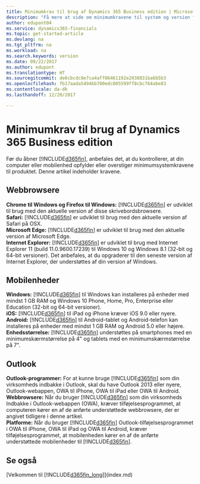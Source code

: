 ```yaml
---
title: Minimumkrav til brug af Dynamics 365 Business edition | Microsoft Docs
description: "Få mere at vide om minimumkravene til system og version for brug af Dynamics 365 Business edition."
author: edupont04
ms.service: dynamics365-financials
ms.topic: get-started-article
ms.devlang: na
ms.tgt_pltfrm: na
ms.workload: na
ms.search.keywords: version
ms.date: 09/22/2017
ms.author: edupont
ms.translationtype: HT
ms.sourcegitcommit: de6cbcdc8e7ca4aff06461192e2038831ba6b5b3
ms.openlocfilehash: fb17aada5494bb700edc005599ff8cbc764abe83
ms.contentlocale: da-dk
ms.lasthandoff: 12/20/2017

---
```

# <a name="minimum-requirements-for-using-dynamics-365-business-edition"></a>Minimumkrav til brug af Dynamics 365 Business edition
Før du åbner [!INCLUDE[d365fin](includes/d365fin_md.md)], anbefales det, at du kontrollerer, at din computer eller mobilenhed opfylder eller overstiger minimumsystemkravene til produktet. Denne artikel indeholder kravene.  

## <a name="browsers"></a>Webbrowsere
**Chrome til Windows og Firefox til Windows:** [!INCLUDE[d365fin](includes/d365fin_md.md)] er udviklet til brug med den aktuelle version af disse skrivebordsbrowsere.  
**Safari:** [!INCLUDE[d365fin](includes/d365fin_md.md)] er udviklet til brug med den aktuelle version af Safari på OSX.  
**Microsoft Edge:** [!INCLUDE[d365fin](includes/d365fin_md.md)] er udviklet til brug med den aktuelle version af Microsoft Edge.  
**Internet Explorer:** [!INCLUDE[d365fin](includes/d365fin_md.md)] er udviklet til brug med Internet Explorer 11 (build 11.0.9600.17239) til Windows 10 og Windows 8.1 (32-bit og 64-bit versioner). Det anbefales, at du opgraderer til den seneste version af Internet Explorer, der understøttes af din version af Windows.  

## <a name="mobile-devices"></a>Mobilenheder
**Windows:** [!INCLUDE[d365fin](includes/d365fin_md.md)] til Windows kan installeres på enheder med mindst 1 GB RAM og Windows 10 Phone, Home, Pro, Enterprise eller Education (32-bit og 64-bit versioner).  
**iOS:** [!INCLUDE[d365fin](includes/d365fin_md.md)] til iPad og iPhone kræver iOS 9.0 eller nyere.  
**Android:** [!INCLUDE[d365fin](includes/d365fin_md.md)] til Android-tablet og Android-telefon kan installeres på enheder med mindst 1 GB RAM og Android 5.0 eller højere.  
**Enhedsstørrelse:** [!INCLUDE[d365fin](includes/d365fin_md.md)] understøttes på smartphones med en minimumskærmstørrelse på 4" og tablets med en minimumskærmstørrelse på 7".  

## <a name="outlook"></a>Outlook
**Outlook-programmer:** For at kunne bruge [!INCLUDE[d365fin](includes/d365fin_md.md)] som din virksomheds indbakke i Outlook, skal du have Outlook 2013 eller nyere, Outlook-webappen, OWA til iPhone, OWA til iPad eller OWA til Android.  
**Webbrowsere:** Når du bruger [!INCLUDE[d365fin](includes/d365fin_md.md)] som din virksomheds Indbakke i Outlook-webappen (OWA), kræver tilføjelsesprogrammet, at computeren kører en af de anførte understøttede webbrowsere, der er angivet tidligere i denne artikel.  
**Platforme:** Når du bruger [!INCLUDE[d365fin](includes/d365fin_md.md)] Outlook-tilføjelsesprogrammet i OWA til iPhone, OWA til iPad og OWA til Android, kræver tilføjelsesprogrammet, at mobilenheden kører en af de anførte understøttede mobilenheder til [!INCLUDE[d365fin](includes/d365fin_md.md)].  

## <a name="see-also"></a>Se også
[Velkommen til [!INCLUDE[d365fin_long](includes/d365fin_long_md.md)]](index.md)  

